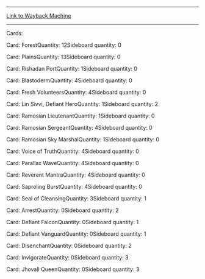 
---
[Link to Wayback Machine](https://web.archive.org/web/20150311044231/http://magic.wizards.com/en/articles/decks/ben-rubin-green-white-rebels-2014-06-11)

[_metadata_:generator]:- "Drupal 7 (http://drupal.org)"
[_metadata_:node]:- "216781"
[_metadata_:publish_date]:- "2014-06-11"
[_metadata_:source]:- "article"
[_metadata_:title]:- "Ben Rubin - Green-white Rebels"
[_metadata_:wayback_capture_timestamp]:- "2015-03-11 04:42:31"
[_metadata_:wayback_raw_url]:- "https://web.archive.org/web/20150311044231id_/http://magic.wizards.com/en/articles/decks/ben-rubin-green-white-rebels-2014-06-11"
[_metadata_:wayback_url]:- "http://magic.wizards.com/en/articles/decks/ben-rubin-green-white-rebels-2014-06-11"
---





Cards: 

Card: ForestQuantity: 12Sideboard quantity: 0 



Card: PlainsQuantity: 13Sideboard quantity: 0 



Card: Rishadan PortQuantity: 1Sideboard quantity: 0 



Card: BlastodermQuantity: 4Sideboard quantity: 0 



Card: Fresh VolunteersQuantity: 4Sideboard quantity: 0 



Card: Lin Sivvi, Defiant HeroQuantity: 1Sideboard quantity: 2 



Card: Ramosian LieutenantQuantity: 1Sideboard quantity: 0 



Card: Ramosian SergeantQuantity: 4Sideboard quantity: 0 



Card: Ramosian Sky MarshalQuantity: 1Sideboard quantity: 0 



Card: Voice of TruthQuantity: 4Sideboard quantity: 0 



Card: Parallax WaveQuantity: 4Sideboard quantity: 0 



Card: Reverent MantraQuantity: 4Sideboard quantity: 0 



Card: Saproling BurstQuantity: 4Sideboard quantity: 0 



Card: Seal of CleansingQuantity: 3Sideboard quantity: 1 



Card: ArrestQuantity: 0Sideboard quantity: 2 



Card: Defiant FalconQuantity: 0Sideboard quantity: 1 



Card: Defiant VanguardQuantity: 0Sideboard quantity: 1 



Card: DisenchantQuantity: 0Sideboard quantity: 2 



Card: InvigorateQuantity: 0Sideboard quantity: 3 



Card: Jhovall QueenQuantity: 0Sideboard quantity: 3 




 

 
